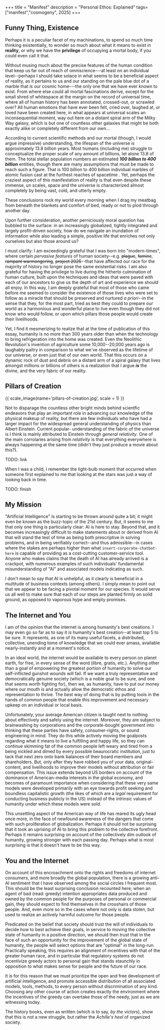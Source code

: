 +++
title = "Manifest"
description = "Personal Ethos: Explained"
tags=["manifest","cosmogeny", 2025]
+++

## Funny Thing, Existence

Perhaps it is a peculiar facet of my machinations, to spend so much time
thinking existentially, to wonder so much about what it means to exist in
__reality__, or why we have the __privilege__ of occupying a mortal body, if you
could even call it that.

Without musing much about the precise features of the human condition that
keep us far out of reach of omniscience---at least on an individual
level--perhaps I should take solace in what seems to be a beneficial aspect
of reality, as it pertains to us and our standing on the pale blue dot of a
marble that is our cosmic home---the only one that we have ever known to exist.
From where else could all mortal fascinations derive, except for the
small shred of whitespace at the margin on the record of universal time, where
all of human history has been annotated, crossed-out, or scrawled over? All
human emotions that have ever been felt, cried over, laughed at, or loved have
been created here, in what appears at universal scales an inconsequential
moment, way out here on a distant spiral arm of the Milky Way galaxy, which is
but one of countless other galaxies that might be both exactly alike or
completely different from our own...

According to current scientific methods and our mortal (though, I would argue
impressive) understanding, the lifespan of the universe is approximately 13.8
billion years. Most humans (including me) struggle to conceptualize the proper
scale of any amount of billions, let alone 13.8 of them. The total stellar
population numbers an estimated ___100 billion to 400 billion___ entities,
though there are many assumptions that must be made to reach such a figure. That
is 100 billion to 400 billion individual marbles of atomic fusion cast at the
furthest reaches of spacetime . Yet, perhaps the craziest aspect of this
manifestation of reality is that even despite these immense, un scales, space
and the universe is characterized almost completely by being vast, cold, and
utterly empty.

These conclusions rock my world every morning when I drag my meatbag from
beneath the blankets and comfort of bed, ready or not to plod through another day.

Upon further consideration, another perniciously moral question has bubbled to
the surface: in an increasingly globalized, tightly integrated and largely
profit-driven society, how do we navigate an inundation of information while
also leading a simple, positive life that enriches not only ourselves but also
those around us?

I must clarify: I am exceedingly grateful that I was born into "modern-times",
where certain _pervasive features_ of human society--e.g. ~~plague~~,
~~famine~~, ~~rampant warmongering~~, ~~project 2025~~--that have affected our
race for the majority of history no longer pose the same existential risks. I am
also grateful for having the privilege to live during the hitherto
culmination of human culture, built upon the techniques and ideas that
were paved with each of our ancestors to give us the depth of art and experience
we should all enjoy. In this way, I am deeply grateful that most of those who
came before me seemed to consider the existence of those lives who were set to
follow as a miracle that should be preserved and nurtured _a priori_--in the
sense that they, for the most part, tried as best they could to prepare our
world as a harmonious and wonderful place to live even though they did not know
who would follow, or upon which pillars those people would create their
livelihoods.

Yet, I find it mesmerizing to realize that at the time of publication of this
essay, humanity is no more than 300 years older than when the technology to
bring refrigeration into the home was created. Even the Neolithic Revolution's
invention of agriculture some 10,000--20,000 years ago is laughably paltry in comparison
to what we've observed as the lifetime of our universe, or even just that of our
own world. That this occurs on a dynamic rock of dust and debris on a distant
arm of a spiral galaxy that lives amongst millions or billions of others is a
realization that I argue ___is___ the divine, and the very fabric of our reality.

## Pillars of Creation

{{ scale_image(name='pillars-of-creation.jpg', scale = 1) }}

Not to disparage the countless other bright minds behind scientfic endeavors
that play an important role in advancing our knowledge of the physical makeup of
reality, but there are few individuals who have had a larger impact for the
widespread general understanding of physics than Albert Einstein. Current
popular- understanding of the fabric of the universe is I think is mainly
attributed to Einstein through _general relativity_. One of the main corrolaries
arising from _relativity_ is that everything everywhere is always
happening at the same time (didn't they just produce a movie about this?).

TODO: link

When I was a child, I remember the light-bulb moment that occurred when someone
first explained to me that looking at the stars was just a way of looking back
in time.

TODO: finish

## My Mission

"Artificial Intelligence" is starting to be thrown around quite a bit; it might
even be known as the buzz-topic of the 21st century. But, it seems to me that
only one thing is particularly clear: AI is here to stay. Beyond that, and it
becomes increasingly difficult to make statements about or derived from AI that
will stand the test of time as being both prescriptive in solving problems, and
in being verifiably correct--and thus admissible--in cases where the stakes are
perhaps higher than what `insert-corporate-chatbot-here` is capable of
providing as a cost-cutting customer-service tool. Anyone who makes claims that
the death of AI has already arrived is a crackpot, with numerous examples of
such individuals' fundamental misunderstanding of "AI" and associated models
indicating as such.

I don't mean to say that AI is unhelpful, as it clearly is beneficial in a
multitude of business contexts (among others). I simply mean to point out that
we appear to be facing a pivotal moment for our species. It would serve us all
well to make sure that each of our steps are planted firmly on solid ground, as
opposed to vaporous hype and empty promises.

## The Internet and You

I am of the opinion that the internet is among humanity's best creations. I may
even go so far as to say it _is_ humanity's best creation--at least top 5 to be
sure. It represents, as one of its many useful facets, a distributed,
collective, unending tome of knowledge that we could ever amass, available
nearly-instantly and at a moment's notice.

In an ideal world, the internet would be available to every person on planet
earth, for free, in every sense of the word (libre, gratis, etc.). Anything
other than a goal of empowering the greatest portion of humanity to solve our
self-inflicted gunshot wounds will fail. If we want a truly representative and
democratically genuine society (which is a noble goal to be sure, and one that
seems worth fighting for), then we, as humanity, have to put our money
where our mouth is and actually allow the democratic ethos and representation to thrive.
The best way of doing that is by putting tools in the hands of common people
that enable this improvement and necessary upkeep on an individual or local
basis.

Unfortunately, your average American citizen is taught next to nothing about
effectively and safely using the internet. Moreover, they are subject to
brainwashing by corporations and the corporate-bought government into thinking
that these parties have safety, consumer-rights, or sound engineering in mind.
They do this while actively moving the goalposts regarding what it means to live
a fulfilling and happy life, so they can continue skimming fat of the common
people left weary and tired from a being nickled and dimed by every possible
beaurocratic institution, just to tack that next zero onto bank balances of
their board members and shareholders. But, only after they have robbed you of
your data, original-content, and livelihoods to improve their models without
attribution or fair compensation. This issue extends beyond US borders on
account of the dominance of American-media interests in the global economy, and
becomes of paramount importance when considering that these very same models
were developed primarily with an eye towards profit seeking and boundless
capitalistic growth (the likes of which are a _legal_ requirement for conducting
business publicly in the US) instead of the intrinsic values of humanity under
which these models were sold.

This unsettling aspect of the American way of life has reared its ugly
head once more, in the face of newfound awareness of the dangers that come with
such proliferation of globalization. Perhaps it should not be surprising that it
took an uprising of AI to bring this problem to the collective forefront.
Perhaps it remains surprising on account of the collectively dim outlook of
humanity, growing stronger with each passing day. Perhaps what is most surprising is
that it doesn't have to be this way.

## You and the Internet

On account of this encroachment onto the rights and freedoms of
internet consumers, and more broadly the global population, there is a growing
anti-AI sentiment that I have observed among the social circles I frequent most.
This should be the least surprising conclusion recounted here; when an agent of
bad (read: greedy) intention appropriates data produced and owned by the common
people for the purposes of personal or commercial gain, they should expect to
find themselves in the crosshairs of those people. And, even more so in the
cases where not only is data stolen, but used to realize an actively harmful
outcome for those people.

Predicated on the belief that society should trust the will of individuals to
decide how to best achieve their goals, in service to moving the collective
state of humanity in a positive direction, we should then trust that in the face
of such an opportunity for the improvement of the global state of humanity, the
people will select options that are "optimal" in the long-run. Practically
speaking, this requires an alignment of incentives with that of the greater
human race, and in particular that regulatory systems do not incentivize greedy
actors to personal gain that stands staunchly in opposition to what makes sense
for people and the future of our race.

It is for this reason that we must prioritize the open and free development of
artificial intelligence, and promote accessible distribution of all associated
models, tools, methods, to every
person without discrimination of any kind. Choosing any other course of action
creates exactly the environment where the incentives of the greedy can overtake
those of the needy, just as we are witnessing today.

The history books, even as written (which is to say, _by the victors_), show
that this is not a new struggle, but rather the _Achille's heel_ of organized
society.

```
```
